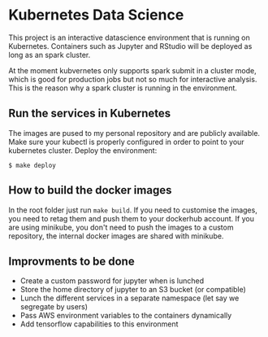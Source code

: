 # Kubernetes Data Science
This project is an interactive datascience environment that is running on Kubernetes. Containers such as Jupyter and RStudio will be deployed as long as an spark cluster.

At the moment kubvernetes only supports spark submit in a cluster mode, which is good for production jobs but not so much for interactive analysis. This is the reason why a spark cluster is running in the environment.

## Run the services in Kubernetes
The images are pused to my personal repository and are publicly available. Make sure your kubectl is properly configured in order to point to your kubernetes cluster.
Deploy the environment:
```
$ make deploy
```

## How to build the docker images
In the root folder just run `make build`. If you need to customise the images, you need to retag them and push them to your dockerhub account. If you are using minikube, you don't need to push the images to a custom repository, the internal docker images are shared with minikube.

## Improvments to be done
- Create a custom password for jupyter when is lunched
- Store the home directory of jupyter to an S3 bucket (or compatible)
- Lunch the different services in a separate namespace (let say we segregate by users)
- Pass AWS environment variables to the containers dynamically
- Add tensorflow capabilities to this environment

